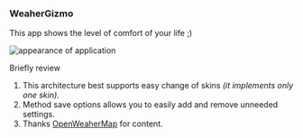 ### WeaherGizmo

This app shows the level of comfort of your life ;)

![appearance of application](https://github.com/rsbw/WeatherGizmo/blob/master/Support/weather-miami-0122.png)


Briefly review

1. This architecture best supports easy change of skins *(it implements only one skin)*.
2. Method save options allows you to easily add and remove unneeded settings.
4. Thanks [OpenWeaherMap](http://openweathermap.org/) for content.
